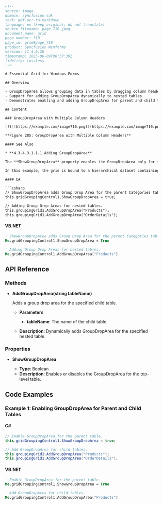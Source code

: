 ```html
<!-- 
source: image
domain: syncfusion-sdk
task: pdf-ocr-to-markdown
language: en (keep original; do not translate)
source_filename: page_710.jpeg
document_name: grid
page_number: 710
page_id: grid#page_710
product: Syncfusion Winforms
version: 11.4.0.26
timestamp: 2025-08-09T06:37:30Z
fidelity: lossless
-->

# Essential Grid for Windows Forms

## Overview

- GroupDropArea allows grouping data in tables by dragging column headers.
- Support for adding GroupDropArea dynamically to nested tables.
- Demonstrates enabling and adding GroupDropArea for parent and child tables in a hierarchical dataset.

## Content

### GroupDropArea with Multiple Column Headers

[![](https://example.com/image710.png)](https://example.com/image710.png)

**Figure 285: GroupDropArea with Multiple Column Headers**

#### See Also

* **4.3.4.3.1.1.1 Adding GroupDropArea**

The **ShowGroupDropArea** property enables the GroupDropArea only for the top-level table. For nested tables, drop areas for child tables need to be added at runtime. This is achieved by calling the **AddGroupDropArea** method, specifying the respective child table name as the parameter.

In this example, the grid is bound to a hierarchical dataset containing three tables: **Categories**, **Products**, and **OrderDetails**. The following code examples illustrate how to add the group drop area for the child tables **Products** and **OrderDetails**.

#### C#

```csharp
// ShowGroupDropArea adds Group Drop Area for the parent Categories table.
this.gridGroupingControl1.ShowGroupDropArea = true;

// Adding Group Drop Areas for nested tables.
this.groupingGrid1.AddGroupDropArea("Products");
this.groupingGrid1.AddGroupDropArea("OrderDetails");
```

#### VB.NET

```vb
' ShowGroupDropArea adds Group Drop Area for the parent Categories table.
Me.gridGroupingControl1.ShowGroupDropArea = True

' Adding Group Drop Areas for nested tables.
Me.gridGroupingControl1.AddGroupDropArea("Products")
```

## API Reference

### Methods
- **AddGroupDropArea(string tableName)**

  Adds a group drop area for the specified child table.

  - **Parameters**
    - **tableName**: The name of the child table.
  
  - **Description**: Dynamically adds GroupDropArea for the specified nested table.

### Properties
- **ShowGroupDropArea**

  - **Type**: Boolean
  - **Description**: Enables or disables the GroupDropArea for the top-level table.

## Code Examples

### Example 1: Enabling GroupDropArea for Parent and Child Tables

#### C#

```csharp
// Enable GroupDropArea for the parent table.
this.gridGroupingControl1.ShowGroupDropArea = true;

// Add GroupDropArea for child tables.
this.groupingGrid1.AddGroupDropArea("Products");
this.groupingGrid1.AddGroupDropArea("OrderDetails");
```

#### VB.NET

```vb
' Enable GroupDropArea for the parent table.
Me.gridGroupingControl1.ShowGroupDropArea = True

' Add GroupDropArea for child tables.
Me.gridGroupingControl1.AddGroupDropArea("Products")
```

<!-- tags: [grouping, grid, GroupDropArea, Syncfusion Winforms, 11.4.0.26] keywords: [GroupDropArea, nested tables, hierarchical dataset, C#, VB.NET, top-level table, child table] -->
```